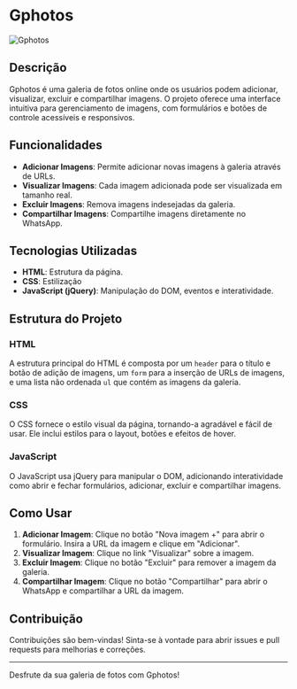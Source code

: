 # Gphotos

![Gphotos](https://github.com/AlvesThiago/GaleriaDeFotos/assets/77080899/6efa8255-18ee-42a7-a6c1-6ffa47b4e2ad)

## Descrição

Gphotos é uma galeria de fotos online onde os usuários podem adicionar, visualizar, excluir e compartilhar imagens. O projeto oferece uma interface intuitiva para gerenciamento de imagens, com formulários e botões de controle acessíveis e responsivos.

## Funcionalidades

- **Adicionar Imagens**: Permite adicionar novas imagens à galeria através de URLs.
- **Visualizar Imagens**: Cada imagem adicionada pode ser visualizada em tamanho real.
- **Excluir Imagens**: Remova imagens indesejadas da galeria.
- **Compartilhar Imagens**: Compartilhe imagens diretamente no WhatsApp.

## Tecnologias Utilizadas

- **HTML**: Estrutura da página.
- **CSS**: Estilização
- **JavaScript (jQuery)**: Manipulação do DOM, eventos e interatividade.

## Estrutura do Projeto

### HTML

A estrutura principal do HTML é composta por um `header` para o título e botão de adição de imagens, um `form` para a inserção de URLs de imagens, e uma lista não ordenada `ul` que contém as imagens da galeria.

### CSS

O CSS fornece o estilo visual da página, tornando-a agradável e fácil de usar. Ele inclui estilos para o layout, botões e efeitos de hover.

### JavaScript

O JavaScript usa jQuery para manipular o DOM, adicionando interatividade como abrir e fechar formulários, adicionar, excluir e compartilhar imagens.


## Como Usar

1. **Adicionar Imagem**: Clique no botão "Nova imagem +" para abrir o formulário. Insira a URL da imagem e clique em "Adicionar".
2. **Visualizar Imagem**: Clique no link "Visualizar" sobre a imagem.
3. **Excluir Imagem**: Clique no botão "Excluir" para remover a imagem da galeria.
4. **Compartilhar Imagem**: Clique no botão "Compartilhar" para abrir o WhatsApp e compartilhar a URL da imagem.

## Contribuição

Contribuições são bem-vindas! Sinta-se à vontade para abrir issues e pull requests para melhorias e correções.

---

Desfrute da sua galeria de fotos com Gphotos!
